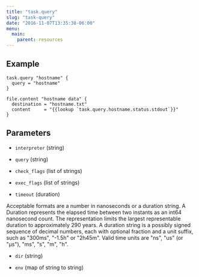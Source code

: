```yaml
---
title: "task.query"
slug: "task-query"
date: "2016-11-07T13:35:38-06:00"
menu:
  main:
    parent: resources
---
```





## Example

```hcl
task.query "hostname" {
  query = "hostname"
}

file.content "hostname data" {
  destination = "hostname.txt"
  content     = "{{lookup `task.query.hostname.status.stdout`}}"
}

```


## Parameters

- `interpreter` (string)


- `query` (string)


- `check_flags` (list of strings)


- `exec_flags` (list of strings)


- `timeout` (duration)

  
Acceptable formats are a number in nanoseconds or a duration string. A Duration
represents the elapsed time between two instants as an int64 nanosecond count.
The representation limits the largest representable duration to approximately
290 years. A duration string is a possibly signed sequence of decimal numbers,
each with optional fraction and a unit suffix, such as "300ms", "-1.5h" or
"2h45m". Valid time units are "ns", "us" (or "µs"), "ms", "s", "m", "h".

- `dir` (string)


- `env` (map of string to string)



